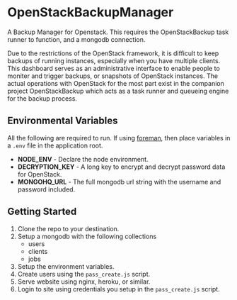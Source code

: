 OpenStackBackupManager
======================

A Backup Manager for Openstack. This requires the OpenStackBackup task runner to function, and a mongodb connection.

Due to the restrictions of the OpenStack framework, it is difficult to keep backups of running instances, especially when you have multiple clients. This dashboard serves as an administrative interface to enable people to moniter and trigger backups, or snapshots of OpenStack instances. The actual operations with OpenStack for the most part exist in the companion project OpenStackBackup which acts as a task runner and queueing engine for the backup process.

## Environmental Variables

All the following are required to run. If using [foreman](https://github.com/ddollar/foreman), then place variables in a `.env` file in the application root.

* **NODE_ENV** - Declare the node environment.
* **DECRYPTION_KEY** - A long key to encrypt and decrypt password data for OpenStack.
* **MONGOHQ_URL** - The full mongodb url string with the username and password included.

## Getting Started

1. Clone the repo to your destination.
2. Setup a mongodb with the following collections
    - users
    - clients
    - jobs
3. Setup the environment variables.
4. Create users using the `pass_create.js` script.
5. Serve website using nginx, heroku, or similar.
6. Login to site using credentials you setup in the `pass_create.js` script.
